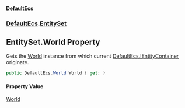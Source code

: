 #### [DefaultEcs](DefaultEcs.md 'DefaultEcs')
### [DefaultEcs](DefaultEcs.md#DefaultEcs 'DefaultEcs').[EntitySet](EntitySet.md 'DefaultEcs.EntitySet')

## EntitySet.World Property

Gets the [World](World.md 'DefaultEcs.World') instance from which current [DefaultEcs.IEntityContainer](https://docs.microsoft.com/en-us/dotnet/api/DefaultEcs.IEntityContainer 'DefaultEcs.IEntityContainer') originate.

```csharp
public DefaultEcs.World World { get; }
```

#### Property Value
[World](World.md 'DefaultEcs.World')